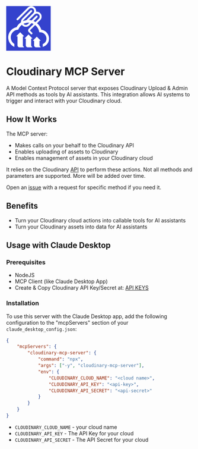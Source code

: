 <img src="https://github.com/yoavniran/cloudinary-mcp-server/blob/main/cld-mcp-server.png?raw=true" width="120" height="120" align="center" />

# Cloudinary MCP Server

A Model Context Protocol server that exposes Cloudinary Upload & Admin API methods as tools by AI assistants. 
This integration allows AI systems to trigger and interact with your Cloudinary cloud.

## How It Works

The MCP server:

-   Makes calls on your behalf to the Cloudinary API
-   Enables uploading of assets to Cloudinary
-   Enables management of assets in your Cloudinary cloud

It relies on the Cloudinary [API](https://cloudinary.com/documentation/admin_api) to perform these actions. Not all methods and parameters are supported. 
More will be added over time. 

Open an [issue](https://github.com/yoavniran/cloudinary-mcp-server/issues) with a request for specific method if you need it.

## Benefits

-   Turn your Cloudinary cloud actions into callable tools for AI assistants
-   Turn your Cloudinary assets into data for AI assistants

## Usage with Claude Desktop

### Prerequisites

-   NodeJS
-   MCP Client (like Claude Desktop App)
-   Create & Copy Cloudinary API Key/Secret at: [API KEYS](https://console.cloudinary.com/settings/api-keys)

### Installation

To use this server with the Claude Desktop app, add the following configuration to the "mcpServers" section of your `claude_desktop_config.json`:

```json
{
    "mcpServers": {
        "cloudinary-mcp-server": {
            "command": "npx",
            "args": ["-y", "cloudinary-mcp-server"],
            "env": {
                "CLOUDINARY_CLOUD_NAME": "<cloud name>",
                "CLOUDINARY_API_KEY": "<api-key>",
                "CLOUDINARY_API_SECRET": "<api-secret>"
            }
        }
    }
}
```

-   `CLOUDINARY_CLOUD_NAME` - your cloud name
-   `CLOUDINARY_API_KEY` - The API Key for your cloud
-   `CLOUDINARY_API_SECRET` - The API Secret for your cloud
